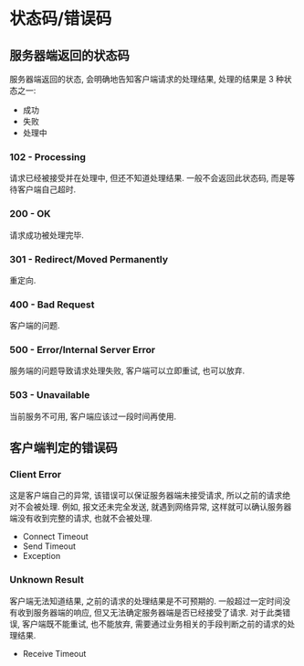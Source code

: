 # 状态码/错误码

## 服务器端返回的状态码

服务器端返回的状态, 会明确地告知客户端请求的处理结果, 处理的结果是 3 种状态之一:

* 成功
* 失败
* 处理中

### 102 - Processing

请求已经被接受并在处理中, 但还不知道处理结果. 一般不会返回此状态码, 而是等待客户端自己超时.

### 200 - OK

请求成功被处理完毕.

### 301 - Redirect/Moved Permanently

重定向.

### 400 - Bad Request

客户端的问题.

### 500 - Error/Internal Server Error

服务端的问题导致请求处理失败, 客户端可以立即重试, 也可以放弃.

### 503 - Unavailable

当前服务不可用, 客户端应该过一段时间再使用.


## 客户端判定的错误码

### Client Error

这是客户端自己的异常, 该错误可以保证服务器端未接受请求, 所以之前的请求绝对不会被处理. 例如, 报文还未完全发送, 就遇到网络异常, 这样就可以确认服务器端没有收到完整的请求, 也就不会被处理.

* Connect Timeout
* Send Timeout
* Exception

### Unknown Result

客户端无法知道结果, 之前的请求的处理结果是不可预期的. 一般超过一定时间没有收到服务器端的响应, 但又无法确定服务器端是否已经接受了请求. 对于此类错误, 客户端既不能重试, 也不能放弃, 需要通过业务相关的手段判断之前的请求的处理结果.

* Receive Timeout
